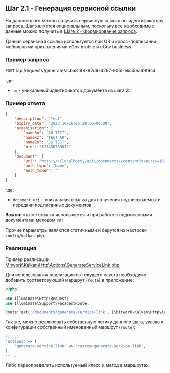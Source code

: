 ## Шаг 2.1 - Генерация сервисной ссылки

На данном шаге можно получить сервисную ссылку по идентификатору запроса. Шаг является опциональным, поскольку все
необходимые данные можно получить в [Шаге 2 - Формирование запроса](STEP_20_STORE_REQUEST.md).

Данная сервисная ссылка используется при QR и кросс-подписании мобильными приложениями eGov mobile и eGov business.

### Пример запроса

`POST` /api/requests/generate/acba8198-92d9-4297-905f-eb55ea69f9c4

где:

 - `id` - уникальный идентификатор документа из шага 2.

### Пример ответа

```json
{
    "description": "Test",
    "expiry_date": "2023-10-16T05:29:00+00:00",
    "organisation": {
        "nameRu": "АО ТЕСТ",
        "nameKz": "ТЕСТ АК",
        "nameEn": "JS TEST",
        "bin": "123456789012"
    },
    "document": {
        "uri": "http:\/\/localhost\/api\/documents\/content?expires=1697434323&id=acba8198-92d9-4297-905f-eb55ea69f9c4&signature=e8ad6b13467532f02f3b54e7bd428939a5ac99d639b322294d281ff02961ab8f",
        "auth_type": "None",
        "auth_token": ""
    }
}
```

где:

- `document.uri` - уникальная ссылка для получения подписываемых и передачи подписанных документов.

**Важно:** эта же ссылка используется и при работе с подписанными документами методом `PUT`.

Прочие параметры являются статичными и берутся из настроек `config/kalkan.php`.

### Реализация

Пример реализации [Mitwork\Kalkan\Http\Actions\GenerateServiceLink.php](../src/Http/Actions/GenerateServiceLink.php)

Для использования реализации из текущего пакета необходимо добавить соответсвующий маршрут (`route`) в приложение:

```php
<?php

use Illuminate\Http\Request;
use Illuminate\Support\Facades\Route;

Route::get('/documents/generate-service-link', [\Mitwork\Kalkan\Http\Actions\GenerateServiceLink::class, 'generate'])->name(config('kalkan.actions.generate-service-link'));
```

Так же, можно реализовать собственную логику данного шага, указав к конфигурации собственный именованный маршрут (`route`):

```php
// ...
'actions' => [
    'generate-service-link' => 'custom-generate-service-link',
]
// ..
```

Либо переопределить используемый класс и метод в маршрутах.

